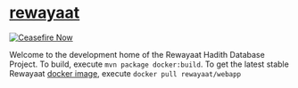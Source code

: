 # [rewayaat](http://rewayaat.info) 
[![Ceasefire Now](https://badge.techforpalestine.org/default)](https://techforpalestine.org/learn-more)

Welcome to the development home of the Rewayaat Hadith Database Project. To build, execute ```mvn package docker:build```. To get the latest stable Rewayaat [docker image](https://hub.docker.com/r/rewayaat/webapp/), execute ```docker pull rewayaat/webapp``` 
